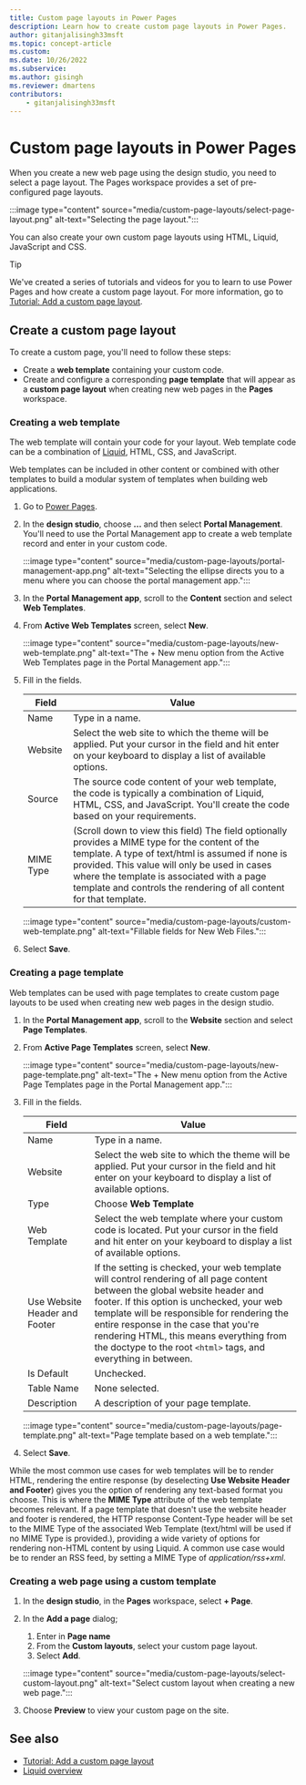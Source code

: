 ```yaml
---
title: Custom page layouts in Power Pages
description: Learn how to create custom page layouts in Power Pages.
author: gitanjalisingh33msft
ms.topic: concept-article
ms.custom: 
ms.date: 10/26/2022
ms.subservice:
ms.author: gisingh
ms.reviewer: dmartens
contributors:
    - gitanjalisingh33msft
---
```


# Custom page layouts in Power Pages

When you create a new web page using the design studio, you need to select a page layout. The Pages workspace provides a set of pre-configured page layouts.

:::image type="content" source="media/custom-page-layouts/select-page-layout.png" alt-text="Selecting the page layout.":::

You can also create your own custom page layouts using HTML, Liquid, JavaScript and CSS.

> [!TIP]
> We've created a series of tutorials and videos for you to learn to use Power Pages and how create a custom page layout. For more information, go to [Tutorial: Add a custom page layout](../getting-started/tutorial-add-custom-page-layout.md).

## Create a custom page layout

To create a custom page, you'll need to follow these steps:

- Create a **web template** containing your custom code.
- Create and configure a corresponding **page template** that will appear as a **custom page layout** when creating new web pages in the **Pages** workspace.

### Creating a web template

The web template will contain your code for your layout. Web template code can be a combination of [Liquid](liquid-overview.md), HTML, CSS, and JavaScript. 

Web templates can be included in other content or combined with other templates to build a modular system of templates when building web applications.

1. Go to [Power Pages](https://make.powerpages.microsoft.com/).

1. In the **design studio**, choose **...** and then select **Portal Management**. You'll need to use the Portal Management app to create a web template record and enter in your custom code.

    :::image type="content" source="media/custom-page-layouts/portal-management-app.png" alt-text="Selecting the ellipse directs you to a menu where you can choose the portal management app.":::

1. In the **Portal Management app**, scroll to the **Content** section and select **Web Templates**.

1. From **Active Web Templates** screen, select **New**.

    :::image type="content" source="media/custom-page-layouts/new-web-template.png" alt-text="The + New menu option from the Active Web Templates page in the Portal Management app.":::

1. Fill in the fields. 

    |Field  |Value  |
    |---------|---------|
    | Name | Type in a name. |
    | Website | Select the web site to which the theme will be applied. Put your cursor in the field and hit enter on your keyboard to display a list of available options. |
    |Source  | The source code content of your web template, the code is typically a combination of Liquid, HTML, CSS, and JavaScript. You'll create the code based on your requirements. |
    | MIME Type | (Scroll down to view this field) The field optionally provides a MIME type for the content of the template. A type of text/html is assumed if none is provided. This value will only be used in cases where the template is associated with a page template and controls the rendering of all content for that template.  |

    :::image type="content" source="media/custom-page-layouts/custom-web-template.png" alt-text="Fillable fields for New Web Files.":::

1. Select **Save**.

### Creating a page template

Web templates can be used with page templates to create custom page layouts to be used when creating new web pages in the design studio.

1. In the **Portal Management app**, scroll to the **Website** section and select **Page Templates**.

1. From **Active Page Templates** screen, select **New**.

    :::image type="content" source="media/custom-page-layouts/new-page-template.png" alt-text="The + New menu option from the Active Page Templates page in the Portal Management app.":::

1. Fill in the fields. 


    |Field  |Value  |
    |---------|---------|
    | Name | Type in a name. |
    | Website | Select the web site to which the theme will be applied. Put your cursor in the field and hit enter on your keyboard to display a list of available options. |
    | Type | Choose **Web Template** |
    | Web Template | Select the web template where your custom code is located. Put your cursor in the field and hit enter on your keyboard to display a list of available options. |
    | Use Website Header and Footer | If the setting is checked, your web template will control rendering of all page content between the global website header and footer. If this option is unchecked, your web template will be responsible for rendering the entire response in the case that you're rendering HTML, this means everything from the doctype to the root `<html>` tags, and everything in between. |
    | Is Default | Unchecked. |
    | Table Name | None selected. |
    | Description | A description of your page template. |

    :::image type="content" source="media/custom-page-layouts/page-template.png" alt-text="Page template based on a web template.":::

1. Select **Save**.

While the most common use cases for web templates will be to render HTML, rendering the entire response (by deselecting **Use Website Header and Footer**) gives you the option of rendering any text-based format you choose. This is where the **MIME Type** attribute of the web template becomes relevant. If a page template that doesn't use the website header and footer is rendered, the HTTP response Content-Type header will be set to the MIME Type of the associated Web Template (text/html will be used if no MIME Type is provided.), providing a wide variety of options for rendering non-HTML content by using Liquid. A common use case would be to render an RSS feed, by setting a MIME Type of *application/rss+xml*.

### Creating a web page using a custom template

1. In the **design studio**, in the **Pages** workspace, select **+ Page**.

1. In the **Add a page** dialog;
    1. Enter in **Page name** 
    1. From the **Custom layouts**, select your custom page layout.
    1. Select **Add**.

    :::image type="content" source="media/custom-page-layouts/select-custom-layout.png" alt-text="Select custom layout when creating a new web page.":::

1. Choose **Preview** to view your custom page on the site.

## See also

- [Tutorial: Add a custom page layout](../getting-started/tutorial-add-custom-page-layout.md)
- [Liquid overview](../configure/liquid-overview.md)
